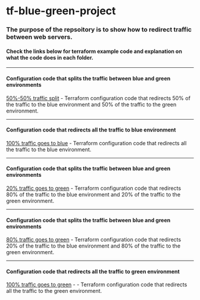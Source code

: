 # tf-blue-green-project

### The purpose of the repsoitory is to show how to redirect traffic between web servers.

#### Check the links below for terraform example code and explanation on what the code does in each folder.
------------------------------------------------------------------------------------------------
#### Configuration code that splits the traffic between blue and green environments
[50%-50% traffic split](https://github.com/nikcbg/tf-blue-green-project/tree/master/50%25-50%25%20traffic%20split) - Terraform configuration code that redirects 50% of the traffic to the blue environment and 50% of the traffic to the green environment.

---------------------------------------------------------------------------------------------------------------
#### Configuration code that redirects all the traffic to blue environment 
[100% traffic goes to blue](https://github.com/nikcbg/tf-blue-green-project/tree/master/100%25%20traffic%20goes%20to%20blue) - Terraform configuration code that redirects all the traffic to the blue environment.

-----------------------------------------------------------------------------------------------------------------
#### Configuration code that splits the traffic between blue and green environments
[20% traffic goes to green](https://github.com/nikcbg/tf-blue-green-project/tree/master/20%25%20traffic%20goes%20to%20green) - Terraform configuration code that redirects 80% of the traffic to the blue environment and 20% of the traffic to the green environment.

---------------------------------------------------------------------------------------------------------------
#### Configuration code that splits the traffic between blue and green environments
[80% traffic goes to green](https://github.com/nikcbg/tf-blue-green-project/tree/master/80%25%20traffic%20goes%20to%20green) - Terraform configuration code that redirects 20% of the traffic to the blue environment and 80% of the traffic to the green environment.


------------------------------------------------------------------------------------------------------------------
#### Configuration code that redirects all the traffic to green environment 
[100% traffic goes to green](https://github.com/nikcbg/tf-blue-green-project/tree/master/100%25%20traffic%20goes%20to%20green) - - Terraform configuration code that redirects all the traffic to the green environment.

